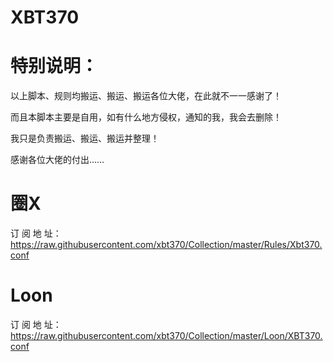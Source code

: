 # XBT370 

# 特别说明：

以上脚本、规则均搬运、搬运、搬运各位大佬，在此就不一一感谢了！

而且本脚本主要是自用，如有什么地方侵权，通知的我，我会去删除！

我只是负责搬运、搬运、搬运并整理！
 
感谢各位大佬的付出……

#  圈X

订 阅 地 址：https://raw.githubusercontent.com/xbt370/Collection/master/Rules/Xbt370.conf

#  Loon

订 阅 地 址：https://raw.githubusercontent.com/xbt370/Collection/master/Loon/XBT370.conf

